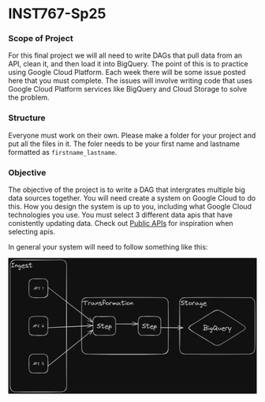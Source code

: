 # INST767-Sp25

### Scope of Project

For this final project we will all need to write DAGs that pull data from an API, clean it, and then load it into BigQuery. The point of this is to practice using Google Cloud Platform. Each week there will be some issue posted here that you must complete. The issues will involve writing code that uses Google Cloud Platform services like BigQuery and Cloud Storage to solve the problem.


### Structure

Everyone must work on their own. Please make a folder for your project and put all the files in it. The foler needs to be your first name and lastname formatted as `firstname_lastname`.

### Objective

The objective of the project is to write a DAG that intergrates multiple big data sources together. You will need create a system on Google Cloud to do this. How you design the system is up to you, including what Google Cloud technologies you use. You must select 3 different data apis that have conistently updating data. Check out [Public APIs](https://publicapis.io/) for inspiration when selecting apis.

In general your system will need to follow something like this:

![System Diagram](arch.excalidraw.png)